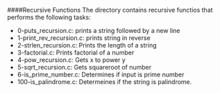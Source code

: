####Recursive Functions
The directory contains recursive functios that performs the following tasks:
* 0-puts_recursion.c: prints a string followed by a new line
* 1-print_rev_recursion.c: prints string in reverse
* 2-strlen_recursion.c: Prints the length of a string
* 3-factorial.c: Prints factorial of a number
* 4-pow_recursion.c: Gets x to power y
* 5-sqrt_recursion.c: Gets squareroot of number
* 6-is_prime_number.c: Determines if input is prime number
* 100-is_palindrome.c: Determeines if the string is palindrome. 

